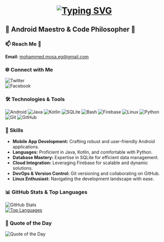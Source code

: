 
<h1 align="center">
  <a href="https://git.io/typing-svg">
    <img src="https://readme-typing-svg.herokuapp.com?font=Fira+Code&size=35&pause=1000&background=30FFEB00&center=true&vCenter=true&width=440&lines=Hi!+I%2Cm+Mohammed+Mosa" alt="Typing SVG" />
  </a>
</h1>

## 🚀 Android Maestro & Code Philosopher 🚀

### 📫 Reach Me 📧
**Email:** [mohammed.mosa.eg@gmail.com](mailto:mohammed.mosa.eg@gmail.com)

### 🌐 Connect with Me
![Twitter](https://img.shields.io/badge/twitter-1DA1F2?style=for-the-badge&logo=twitter&logoColor=white&url=twitter.com/M4A28)   
![Facebook](https://img.shields.io/badge/facebook-1877F2?style=for-the-badge&logo=facebook&logoColor=white&url=https%3A%2F%facebook.com%2FM4A28)

### 🛠️ Technologies & Tools
![Android](https://img.shields.io/badge/Android-3DDC84?style=for-the-badge&logo=android&logoColor=white)
![Java](https://img.shields.io/badge/java-ff2800?style=for-the-badge&logo=java&logoColor=white)
![Kotlin](https://img.shields.io/badge/kotlin-7F52FF.svg?style=for-the-badge&logo=kotlin&logoColor=white)
![SQLite](https://img.shields.io/badge/SQLite-003B57?style=for-the-badge&logo=sqlite&logoColor=white)
![Bash](https://img.shields.io/badge/bash-4EAA25?style=for-the-badge&logo=&logoColor=white)
![Firebase](https://img.shields.io/badge/Firebase-FFCA28?style=for-the-badge&logo=firebase&logoColor=white)
![Linux](https://img.shields.io/badge/linux-87CF3E?style=for-the-badge&logo=Linux&logoColor=white)
![Python](https://img.shields.io/badge/Python-3776AB?style=for-the-badge&logo=python&logoColor=white)
![Git](https://img.shields.io/badge/git-%23F05033.svg?style=for-the-badge&logo=git&logoColor=white)
![GitHub](https://img.shields.io/badge/github-%23121011.svg?style=for-the-badge&logo=github&logoColor=white)

### 🚀 Skills
- **Mobile App Development:** Crafting robust and user-friendly Android applications.
- **Languages:** Proficient in Java, Kotlin, and comfortable with Python.
- **Database Mastery:** Expertise in SQLite for efficient data management.
- **Cloud Integration:** Leveraging Firebase for scalable and dynamic solutions.
- **DevOps & Version Control:** Git versioning and collaborating on GitHub.
- **Linux Enthusiast:** Navigating the development landscape with ease.

### 📊 GitHub Stats & Top Languages
![GitHub Stats](https://github-readme-stats.vercel.app/api?username=m4a28&count_private=true&show_icons=true&include_all_commits=true&theme=dark&hide=prs)               
[![Top Languages](https://github-readme-stats.vercel.app/api/top-langs/?username=m4a28&layout=compact&theme=dark)](https://github.com/anuraghazra/github-readme-stats)

### 🌟 Quote of the Day
![Quote of the Day](https://quotes-github-readme.vercel.app/api?type=horizontal&theme=dark)

